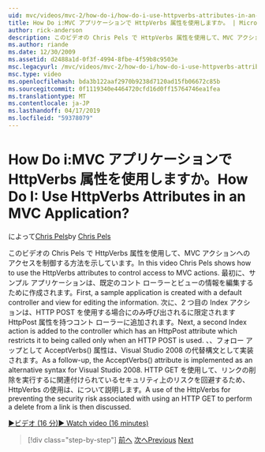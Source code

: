 ```yaml
---
uid: mvc/videos/mvc-2/how-do-i/how-do-i-use-httpverbs-attributes-in-an-mvc-application
title: How Do i:MVC アプリケーションで HttpVerbs 属性を使用しますか。 | Microsoft Docs
author: rick-anderson
description: このビデオの Chris Pels で HttpVerbs 属性を使用して、MVC アクションへのアクセスを制御する方法を示しています。 まず、既定共同でサンプル アプリケーションを作成しています.
ms.author: riande
ms.date: 12/30/2009
ms.assetid: d2488a1d-0f3f-4994-8fbe-4f59b8c9503e
msc.legacyurl: /mvc/videos/mvc-2/how-do-i/how-do-i-use-httpverbs-attributes-in-an-mvc-application
msc.type: video
ms.openlocfilehash: bda3b122aaf2970b9238d7120ad15fb06672c85b
ms.sourcegitcommit: 0f1119340e4464720cfd16d0ff15764746ea1fea
ms.translationtype: MT
ms.contentlocale: ja-JP
ms.lasthandoff: 04/17/2019
ms.locfileid: "59378079"
---
```

# <a name="how-do-i-use-httpverbs-attributes-in-an-mvc-application"></a><span data-ttu-id="b248f-105">How Do i:MVC アプリケーションで HttpVerbs 属性を使用しますか。</span><span class="sxs-lookup"><span data-stu-id="b248f-105">How Do I: Use HttpVerbs Attributes in an MVC Application?</span></span>

<span data-ttu-id="b248f-106">によって[Chris Pels](https://twitter.com/chrispels)</span><span class="sxs-lookup"><span data-stu-id="b248f-106">by [Chris Pels](https://twitter.com/chrispels)</span></span>

<span data-ttu-id="b248f-107">このビデオの Chris Pels で HttpVerbs 属性を使用して、MVC アクションへのアクセスを制御する方法を示しています。</span><span class="sxs-lookup"><span data-stu-id="b248f-107">In this video Chris Pels shows how to use the HttpVerbs attributes to control access to MVC actions.</span></span> <span data-ttu-id="b248f-108">最初に、サンプル アプリケーションは、既定のコント ローラーとビューの情報を編集するために作成されます。</span><span class="sxs-lookup"><span data-stu-id="b248f-108">First, a sample application is created with a default controller and view for editing the information.</span></span> <span data-ttu-id="b248f-109">次に、2 つ目の Index アクションは、HTTP POST を使用する場合にのみ呼び出されるに限定されます HttpPost 属性を持つコント ローラーに追加されます。</span><span class="sxs-lookup"><span data-stu-id="b248f-109">Next, a second Index action is added to the controller which has an HttpPost attribute which restricts it to being called only when an HTTP POST is used.</span></span> <span data-ttu-id="b248f-110">、、フォロー アップとして AcceptVerbs() 属性は、Visual Studio 2008 の代替構文として実装されます。</span><span class="sxs-lookup"><span data-stu-id="b248f-110">As a follow-up, the AcceptVerbs() attribute is implemented as an alternative syntax for Visual Studio 2008.</span></span> <span data-ttu-id="b248f-111">HTTP GET を使用して、リンクの削除を実行するに関連付けられているセキュリティ上のリスクを回避するため、HttpVerbs の使用は、について説明します。</span><span class="sxs-lookup"><span data-stu-id="b248f-111">A use of the HttpVerbs for preventing the security risk associated with using an HTTP GET to perform a delete from a link is then discussed.</span></span>

[<span data-ttu-id="b248f-112">&#9654;ビデオ (16 分)</span><span class="sxs-lookup"><span data-stu-id="b248f-112">&#9654; Watch video (16 minutes)</span></span>](https://channel9.msdn.com/Blogs/ASP-NET-Site-Videos/how-do-i-use-httpverbs-attributes-in-an-mvc-application)

> [!div class="step-by-step"]
> <span data-ttu-id="b248f-113">[前へ](how-do-i-work-with-model-binders-in-an-mvc-application.md)
> [次へ](mvc2-html-encoding.md)</span><span class="sxs-lookup"><span data-stu-id="b248f-113">[Previous](how-do-i-work-with-model-binders-in-an-mvc-application.md)
[Next](mvc2-html-encoding.md)</span></span>

